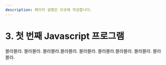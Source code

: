 ```yaml
---
description: 페이지 설명은 이곳에 작성합니다.
---
```


# 3. 첫 번째 Javascript 프로그램

블라블라.
블라블라.
블라블라.블라블라.
블라블라.
블라블라.블라블라.
블라블라.
블라블라.
